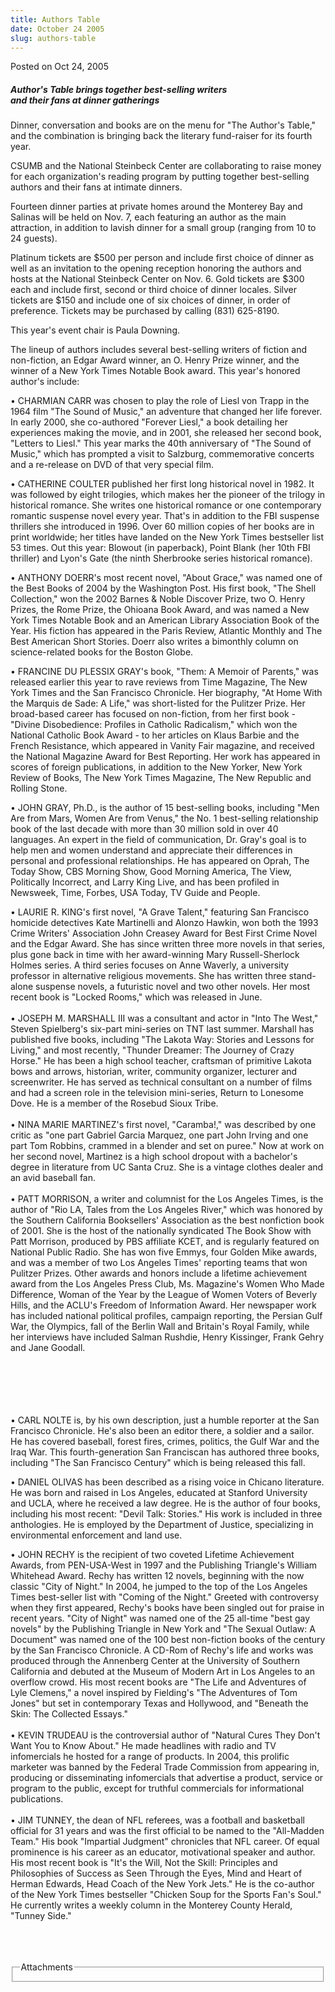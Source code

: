 ```yaml
---
title: Authors Table
date: October 24 2005
slug: authors-table
---
```





<span class="date">Posted on Oct 24, 2005    </span>
<h5>Author&apos;s Table brings together best-selling writers<br>
and their fans at dinner gatherings</br></h5>
<p>Dinner, conversation and books are on the menu for &quot;The Author&apos;s
Table,&quot; and the combination is bringing back the literary
fund-raiser for its fourth year.</p>
<p>CSUMB and the National Steinbeck Center are collaborating to
raise money for each organization&apos;s reading program by putting
together best-selling authors and their fans at intimate
dinners.</p>
<p>Fourteen dinner parties at private homes around the Monterey Bay
and Salinas will be held on Nov. 7, each featuring an author as the
main attraction, in addition to lavish dinner for a small group
(ranging from 10 to 24 guests).</p>
<p>Platinum tickets are $500 per person and include first choice of
dinner as well as an invitation to the opening reception honoring
the authors and hosts at the National Steinbeck Center on Nov. 6.
Gold tickets are $300 each and include first, second or third
choice of dinner locales. Silver tickets are $150 and include one
of six choices of dinner, in order of preference. Tickets may be
purchased by calling (831) 625-8190.</p>
<p>This year&apos;s event chair is Paula Downing.</p>
<p>The lineup of authors includes several best-selling writers of
fiction and non-fiction, an Edgar Award winner, an O. Henry Prize
winner, and the winner of a New York Times Notable Book award. This
year&apos;s honored author&apos;s include:</p>
<p>&#x2022; CHARMIAN CARR was chosen to play the role of Liesl von Trapp
in the 1964 film &quot;The Sound of Music,&quot; an adventure that changed
her life forever. In early 2000, she co-authored &quot;Forever Liesl,&quot; a
book detailing her experiences making the movie, and in 2001, she
released her second book, &quot;Letters to Liesl.&quot; This year marks the
40th anniversary of &quot;The Sound of Music,&quot; which has prompted a
visit to Salzburg, commemorative concerts and a re-release on DVD
of that very special film.</p>
<p>&#x2022; CATHERINE COULTER published her first long historical novel in
1982. It was followed by eight trilogies, which makes her the
pioneer of the trilogy in historical romance. She writes one
historical romance or one contemporary romantic suspense novel
every year. That&apos;s in addition to the FBI suspense thrillers she
introduced in 1996. Over 60 million copies of her books are in
print worldwide; her titles have landed on the New York Times
bestseller list 53 times. Out this year: Blowout (in paperback),
Point Blank (her 10th FBI thriller) and Lyon&apos;s Gate (the ninth
Sherbrooke series historical romance).</p>
<p>&#x2022; ANTHONY DOERR&apos;s most recent novel, &quot;About Grace,&quot; was named
one of the Best Books of 2004 by the Washington Post. His first
book, &quot;The Shell Collection,&quot; won the 2002 Barnes &amp; Noble
Discover Prize, two O. Henry Prizes, the Rome Prize, the Ohioana
Book Award, and was named a New York Times Notable Book and an
American Library Association Book of the Year. His fiction has
appeared in the Paris Review, Atlantic Monthly and The Best
American Short Stories. Doerr also writes a bimonthly column on
science-related books for the Boston Globe.</p>
<p>&#x2022; FRANCINE DU PLESSIX GRAY&apos;s book, &quot;Them: A Memoir of Parents,&quot;
was released earlier this year to rave reviews from Time Magazine,
The New York Times and the San Francisco Chronicle. Her biography,
&quot;At Home With the Marquis de Sade: A Life,&quot; was short-listed for
the Pulitzer Prize. Her broad-based career has focused on
non-fiction, from her first book - &quot;Divine Disobedience: Profiles
in Catholic Radicalism,&quot; which won the National Catholic Book Award
- to her articles on Klaus Barbie and the French Resistance, which
appeared in Vanity Fair magazine, and received the National
Magazine Award for Best Reporting. Her work has appeared in scores
of foreign publications, in addition to the New Yorker, New York
Review of Books, The New York Times Magazine, The New Republic and
Rolling Stone.</p>
<p>&#x2022; JOHN GRAY, Ph.D., is the author of 15 best-selling books,
including &quot;Men Are from Mars, Women Are from Venus,&quot; the No. 1
best-selling relationship book of the last decade with more than 30
million sold in over 40 languages. An expert in the field of
communication, Dr. Gray&apos;s goal is to help men and women understand
and appreciate their differences in personal and professional
relationships. He has appeared on Oprah, The Today Show, CBS
Morning Show, Good Morning America, The View, Politically
Incorrect, and Larry King Live, and has been profiled in Newsweek,
Time, Forbes, USA Today, TV Guide and People.</p>
<p>&#x2022; LAURIE R. KING&apos;s first novel, &quot;A Grave Talent,&quot; featuring San
Francisco homicide detectives Kate Martinelli and Alonzo Hawkin,
won both the 1993 Crime Writers&apos; Association John Creasey Award for
Best First Crime Novel and the Edgar Award. She has since written
three more novels in that series, plus gone back in time with her
award-winning Mary Russell-Sherlock Holmes series. A third series
focuses on Anne Waverly, a university professor in alternative
religious movements. She has written three stand-alone suspense
novels, a futuristic novel and two other novels. Her most recent
book is &quot;Locked Rooms,&quot; which was released in June.<br>
<br>
&#x2022; JOSEPH M. MARSHALL III was a consultant and actor in &quot;Into The
West,&quot; Steven Spielberg&apos;s six-part mini-series on TNT last summer.
Marshall has published five books, including &quot;The Lakota Way:
Stories and Lessons for Living,&quot; and most recently, &quot;Thunder
Dreamer: The Journey of Crazy Horse.&quot; He has been a high school
teacher, craftsman of primitive Lakota bows and arrows, historian,
writer, community organizer, lecturer and screenwriter. He has
served as technical consultant on a number of films and had a
screen role in the television mini-series, Return to Lonesome Dove.
He is a member of the Rosebud Sioux Tribe.<br>
<br>
&#x2022; NINA MARIE MARTINEZ&apos;s first novel, &quot;Caramba!,&quot; was described by
one critic as &quot;one part Gabriel Garcia Marquez, one part John
Irving and one part Tom Robbins, crammed in a blender and set on
puree.&quot; Now at work on her second novel, Martinez is a high school
dropout with a bachelor&apos;s degree in literature from UC Santa Cruz.
She is a vintage clothes dealer and an avid baseball fan.<br>
<br>
&#x2022; PATT MORRISON, a writer and columnist for the Los Angeles Times,
is the author of &quot;Rio LA, Tales from the Los Angeles River,&quot; which
was honored by the Southern California Booksellers&apos; Association as
the best nonfiction book of 2001. She is the host of the nationally
syndicated The Book Show with Patt Morrison, produced by PBS
affiliate KCET, and is regularly featured on National Public Radio.
She has won five Emmys, four Golden Mike awards, and was a member
of two Los Angeles Times&apos; reporting teams that won Pulitzer Prizes.
Other awards and honors include a lifetime achievement award from
the Los Angeles Press Club, Ms. Magazine&apos;s Women Who Made
Difference, Woman of the Year by the League of Women Voters of
Beverly Hills, and the ACLU&apos;s Freedom of Information Award. Her
newspaper work has included national political profiles, campaign
reporting, the Persian Gulf War, the Olympics, fall of the Berlin
Wall and Britain&apos;s Royal Family, while her interviews have included
Salman Rushdie, Henry Kissinger, Frank Gehry and Jane Goodall.</br></br></br></br></br></br></p>
<p>&#x2022; CARL NOLTE is, by his own description, just a humble reporter
at the San Francisco Chronicle. He&apos;s also been an editor there, a
soldier and a sailor. He has covered baseball, forest fires,
crimes, politics, the Gulf War and the Iraq War. This
fourth-generation San Franciscan has authored three books,
including &quot;The San Francisco Century&quot; which is being released this
fall.</p>
<p>&#x2022; DANIEL OLIVAS has been described as a rising voice in Chicano
literature. He was born and raised in Los Angeles, educated at
Stanford University and UCLA, where he received a law degree. He is
the author of four books, including his most recent: &quot;Devil Talk:
Stories.&quot; His work is included in three anthologies. He is employed
by the Department of Justice, specializing in environmental
enforcement and land use.</p>
<p>&#x2022; JOHN RECHY is the recipient of two coveted Lifetime
Achievement Awards, from PEN-USA-West in 1997 and the Publishing
Triangle&apos;s William Whitehead Award. Rechy has written 12 novels,
beginning with the now classic &quot;City of Night.&quot; In 2004, he jumped
to the top of the Los Angeles Times best-seller list with &quot;Coming
of the Night.&quot; Greeted with controversy when they first appeared,
Rechy&apos;s books have been singled out for praise in recent years.
&quot;City of Night&quot; was named one of the 25 all-time &quot;best gay novels&quot;
by the Publishing Triangle in New York and &quot;The Sexual Outlaw: A
Document&quot; was named one of the 100 best non-fiction books of the
century by the San Francisco Chronicle. A CD-Rom of Rechy&apos;s life
and works was produced through the Annenberg Center at the
University of Southern California and debuted at the Museum of
Modern Art in Los Angeles to an overflow crowd. His most recent
books are &quot;The Life and Adventures of Lyle Clemens,&quot; a novel
inspired by Fielding&apos;s &quot;The Adventures of Tom Jones&quot; but set in
contemporary Texas and Hollywood, and &quot;Beneath the Skin: The
Collected Essays.&quot;<br>
<br>
&#x2022; KEVIN TRUDEAU is the controversial author of &quot;Natural Cures They
Don&apos;t Want You to Know About.&quot; He made headlines with radio and TV
infomercials he hosted for a range of products. In 2004, this
prolific marketer was banned by the Federal Trade Commission from
appearing in, producing or disseminating infomercials that
advertise a product, service or program to the public, except for
truthful commercials for informational publications.<br>
<br>
&#x2022; JIM TUNNEY, the dean of NFL referees, was a football and
basketball official for 31 years and was the first official to be
named to the &quot;All-Madden Team.&quot; His book &quot;Impartial Judgment&quot;
chronicles that NFL career. Of equal prominence is his career as an
educator, motivational speaker and author. His most recent book is
&quot;It&apos;s the Will, Not the Skill: Principles and Philosophies of
Success as Seen Through the Eyes, Mind and Heart of Herman Edwards,
Head Coach of the New York Jets.&quot; He is the co-author of the New
York Times bestseller &quot;Chicken Soup for the Sports Fan&apos;s Soul.&quot; He
currently writes a weekly column in the Monterey County Herald,
&quot;Tunney Side.&quot;</br></br></br></br></p>
<fieldset class="fieldgroup group-attachments">
<legend>Attachments</legend>
<div class="field field-type-emvideo field-field-attach-video">
<div class="field-items">
<div class="field-item odd">
<div class="emvideo emvideo-video emvideo-"/>
</div>
</div>
</div>
</fieldset>





